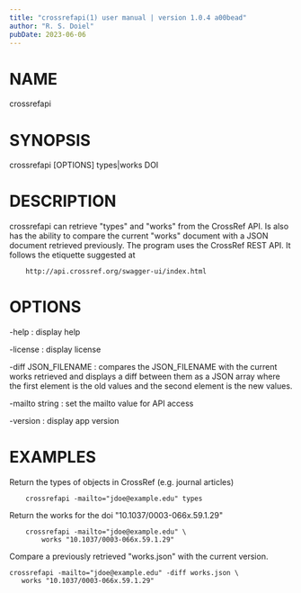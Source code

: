 ```yaml
---
title: "crossrefapi(1) user manual | version 1.0.4 a00bead"
author: "R. S. Doiel"
pubDate: 2023-06-06
---
```


# NAME

crossrefapi

# SYNOPSIS

crossrefapi [OPTIONS] types|works DOI

# DESCRIPTION

crossrefapi can retrieve "types" and "works" from the CrossRef API. Is also
has the ability to compare the current "works" document with a JSON document
retrieved previously. The program uses the CrossRef REST API.
It follows the etiquette suggested at

~~~
	http://api.crossref.org/swagger-ui/index.html
~~~

# OPTIONS

-help
: display help

-license
: display license

-diff JSON_FILENAME
: compares the JSON_FILENAME with the current works retrieved and displays a diff between them as a JSON array where the first element is the old values
and the second element is the new values.

-mailto string
: set the mailto value for API access

-version
: display app version

# EXAMPLES

Return the types of objects in CrossRef (e.g. journal articles)

~~~
    crossrefapi -mailto="jdoe@example.edu" types
~~~

Return the works for the doi "10.1037/0003-066x.59.1.29"

~~~
    crossrefapi -mailto="jdoe@example.edu" \
        works "10.1037/0003-066x.59.1.29"
~~~

Compare a previously retrieved "works.json" with the current version.

~~~
crossrefapi -mailto="jdoe@example.edu" -diff works.json \
   works "10.1037/0003-066x.59.1.29"
~~~

